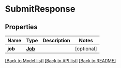 # SubmitResponse

## Properties
Name | Type | Description | Notes
------------ | ------------- | ------------- | -------------
**job** | [**Job**](Job.md) |  | [optional] 

[[Back to Model list]](../README.md#documentation-for-models) [[Back to API list]](../README.md#documentation-for-api-endpoints) [[Back to README]](../README.md)

